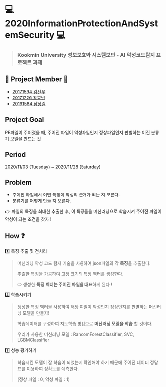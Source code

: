 # :computer: 2020InformationProtectionAndSystemSecurity :computer:
>### Kookmin University 정보보호와 시스템보안 - AI 악성코드탐지 프로젝트 과제 

## :boy: Project Member  :girl:
- [20171594 김선우](https://github.com/sunwoopia)
- [20171726 황효빈](https://github.com/gyqls980)
- [20191584 남상림](https://github.com/Sanglim00)

## Project Goal
PE파일이 주어졌을 때, 주어진 파일이 악성파일인지 정상파일인지 판별하는 이진 분류기 모델을 만드는 것

## Period
2020/11/03 (Tuesday) ~ 2020/11/28 (Saturday)

## Problem
- 주어진 파일에서 어떤 특징이 악성의 근거가 되는 지 모른다.
- 분류기를 어떻게 만들 지 모른다.

👉 파일의 특징을 최대한 추출한 후, 이 특징들을 머신러닝으로 학습시켜 주어진 파일이 악성이 되는 조건을 찾자 !

## How :question:
1️⃣ 특징 추출 및 전처리
> 머신러닝 악성 코드 탐지 기술을 사용하여 json파일의 각 **특징**을 추출한다.
>
> 추출한 특징을 가공하여 고정 크기의 특징 벡터를 생성한다.
>
>⇨ 생성한 **특징 벡터는 주어진 파일을 대표**하게 된다 !

2️⃣ 학습시키기
>생성한 특징 벡터을 사용하여 해당 파일이 악성인지 정상인지를 판별하는 머신러닝 모델을 만들자!
>
>학습데이터를 구성하여 지도학습 방법으로 **머신러닝 모델을 학습** 할 것이다.
>
>우리가 사용한 머신러닝 모델 : RandomForestClassifier, SVC, LGBMClassifier

3️⃣ 성능 평가하기
>학습시킨 모델이 잘 학습이 되었는지 확인해야 하기 때문에 주어진 데이터 정답표를 이용하여 정확도를 예측한다. 
>
>(정상 파일 : 0, 악성 파일 : 1)
